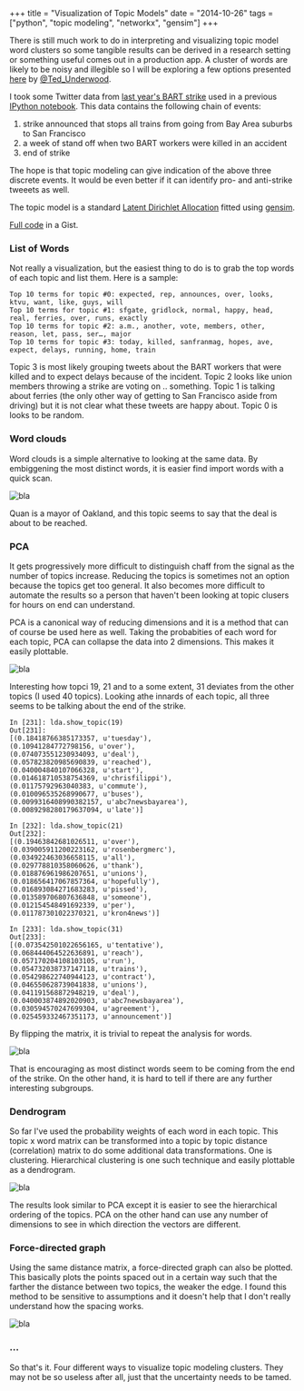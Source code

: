 +++
title = "Visualization of Topic Models"
date = "2014-10-26"
tags = ["python", "topic modeling", "networkx", "gensim"]
+++

There is still much work to do in interpreting and visualizing topic model word clusters so some tangible results can be derived in a research setting or something useful comes out in a production app. A cluster of words are likely to be noisy and illegible so I will be exploring a few options presented [here](http://tedunderwood.com/2012/11/11/visualizing-topic-models/) by [@Ted_Underwood](https://twitter.com/Ted_Underwood).
 
I took some Twitter data from [last year's BART strike](http://oaklandwiki.org/2013_BART_Strikes?&redirected_from=july%201st%202013%20strike) used in a previous [IPython notebook](http://nbviewer.ipython.org/github/tokestermw/twitter-bart/blob/master/ipynb/Twitter140-checkNB.ipynb). This data contains the following chain of events:

1. strike announced that stops all trains from going from Bay Area suburbs to San Francisco
2. a week of stand off when two BART workers were killed in an accident
3. end of strike

The hope is that topic modeling can give indication of the above three discrete events. It would be even better if it can identify pro- and anti-strike tweeets as well.

The topic model is a standard [Latent Dirichlet Allocation](http://en.wikipedia.org/wiki/Latent_Dirichlet_allocation) fitted using [gensim](http://radimrehurek.com/gensim/). 

[Full code](https://gist.github.com/tokestermw/3588e6fbbb2f03f89798) in a Gist.

### List of Words

Not really a visualization, but the easiest thing to do is to grab the top words of each topic and list them. Here is a sample:

    Top 10 terms for topic #0: expected, rep, announces, over, looks, ktvu, want, like, guys, will
    Top 10 terms for topic #1: sfgate, gridlock, normal, happy, head, real, ferries, over, runs, exactly
    Top 10 terms for topic #2: a.m., another, vote, members, other, reason, let, pass, ser…, major
    Top 10 terms for topic #3: today, killed, sanfranmag, hopes, ave, expect, delays, running, home, train

Topic 3 is most likely grouping tweets about the BART workers that were killed and to expect delays because of the incident. Topic 2 looks like union members throwing a strike are voting on .. something. Topic 1 is talking about ferries (the only other way of getting to San Francisco aside from driving) but it is not clear what these tweets are happy about. Topic 0 is looks to be random.

### Word clouds

Word clouds is a simple alternative to looking at the same data. By embiggening the most distinct words, it is easier find import words with a quick scan.

![bla](../../images/terms1.png)

Quan is a mayor of Oakland, and this topic seems to say that the deal is about to be reached. 

### PCA

It gets progressively more difficult to distinguish chaff from the signal as the number of topics increase. Reducing the topics is sometimes not an option because the topics get too general. It also becomes more difficult to automate the results so a person that haven't been looking at topic clusers for hours on end can understand.

PCA is a canonical way of reducing dimensions and it is a method that can of course be used here as well. Taking the probabities of each word for each topic, PCA can collapse the data into 2 dimensions. This makes it easily plottable. 

![bla](../../images/pca_topic.png)

Interesting how topci 19, 21 and to a some extent, 31 deviates from the other topics (I used 40 topics). Looking athe innards of each topic, all three seems to be talking about the end of the strike.

    In [231]: lda.show_topic(19)
    Out[231]:
    [(0.18418766385173357, u'tuesday'),
    (0.10941284772798156, u'over'),
    (0.074073551230934093, u'deal'),
    (0.057823820985690839, u'reached'),
    (0.040004840107066328, u'start'),
    (0.014618710538754369, u'chrisfilippi'),
    (0.01175792963040383, u'commute'),
    (0.010096535268990677, u'buses'),
    (0.0099316408990382157, u'abc7newsbayarea'),
    (0.0089298280179637094, u'late')]
    
    In [232]: lda.show_topic(21)
    Out[232]:
    [(0.19463842681026511, u'over'),
    (0.039005911200223162, u'rosenbergmerc'),
    (0.034922463036658115, u'all'),
    (0.029778810358060626, u'thank'),
    (0.018876961986207651, u'unions'),
    (0.018656417067857364, u'hopefully'),
    (0.016893084271683283, u'pissed'),
    (0.013589706807636848, u'someone'),
    (0.012154548491692339, u'per'),
    (0.011787301022370321, u'kron4news')]
    
    In [233]: lda.show_topic(31)
    Out[233]:
    [(0.073542501022656165, u'tentative'),
    (0.068444064522636891, u'reach'),
    (0.057170204108103105, u'run'),
    (0.054732038737147118, u'trains'),
    (0.054298622740944123, u'contract'),
    (0.046550628739041838, u'unions'),
    (0.041191568872948219, u'deal'),
    (0.040003874892020903, u'abc7newsbayarea'),
    (0.030594570247699304, u'agreement'),
    (0.025459332467351173, u'announcement')]

By flipping the matrix, it is trivial to repeat the analysis for words.

![bla](../../images/pca_words.png)

That is encouraging as most distinct words seem to be coming from the end of the strike. On the other hand, it is hard to tell if there are any further interesting subgroups.

### Dendrogram

So far I've used the probability weights of each word in each topic. This topic x word matrix can be transformed into a topic by topic distance (correlation) matrix to do some additional data transformations. One is clustering. Hierarchical clustering is one such technique and easily plottable as a dendrogram. 

![bla](../../images/corr.png)

The results look similar to PCA except it is easier to see the hierarchical ordering of the topics. PCA on the other hand can use any number of dimensions to see in which direction the vectors are different. 

### Force-directed graph

Using the same distance matrix, a force-directed graph can also be plotted. This basically plots the points spaced out in a certain way such that the farther the distance between two topics, the weaker the edge. I found this method to be sensitive to assumptions and it doesn't help that I don't really understand how the spacing works.

![bla](../../images/network.png)

### ...

So that's it. Four different ways to visualize topic modeling clusters. They may not be so useless after all, just that the uncertainty needs to be tamed. 
